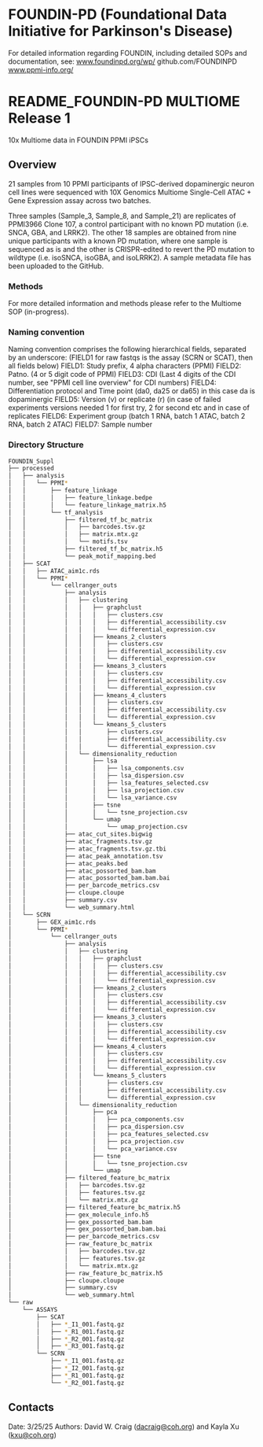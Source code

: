 # FOUNDIN-PD (Foundational Data Initiative for Parkinson's Disease)
For detailed information regarding FOUNDIN, including detailed SOPs and documentation, see:
www.foundinpd.org/wp/
github.com/FOUNDINPD
www.ppmi-info.org/

# README_FOUNDIN-PD MULTIOME Release 1
10x Multiome data in FOUNDIN PPMI iPSCs

## Overview
21 samples from 10 PPMI participants of IPSC-derived dopaminergic neuron cell lines were sequenced with 10X Genomics Multiome Single-Cell ATAC + Gene Expression assay across two batches.

Three samples (Sample_3, Sample_8, and Sample_21) are replicates of PPMI3966 Clone 107, a control participant with no known PD mutation (i.e. SNCA, GBA, and LRRK2). The other 18 samples are obtained from nine unique participants with a known PD mutation, where one sample is sequenced as is and the other is CRISPR-edited to revert the PD mutation to wildtype (i.e. isoSNCA, isoGBA, and isoLRRK2). A sample metadata file has been uploaded to the GitHub.

### Methods
For more detailed information and methods please refer to the Multiome SOP (in-progress).

### Naming convention
Naming convention comprises the following hierarchical fields, separated by an underscore:
(FIELD1 for raw fastqs is the assay (SCRN or SCAT), then all fields below)
FIELD1: Study prefix, 4 alpha characters (PPMI)
FIELD2: Patno. (4 or 5 digit code of PPMI)
FIELD3: CDI (Last 4 digits of the CDI number, see "PPMI cell line overview" for CDI numbers)
FIELD4: Differentiation protocol and Time point (da0, da25 or da65) in this case da is dopaminergic
FIELD5: Version (v) or replicate (r) (in case of failed experiments versions needed 1 for first try, 2 for second etc and in case of replicates 
FIELD6: Experiment group (batch 1 RNA, batch 1 ATAC, batch 2 RNA, batch 2 ATAC)
FIELD7: Sample number

### Directory Structure
```bash
FOUNDIN_Suppl
├── processed
│   ├── analysis
│   │   └── PPMI*
│   │       ├── feature_linkage
│   │       │   ├── feature_linkage.bedpe
│   │       │   └── feature_linkage_matrix.h5
│   │       └── tf_analysis
│   │           ├── filtered_tf_bc_matrix
│   │           │   ├── barcodes.tsv.gz
│   │           │   ├── matrix.mtx.gz
│   │           │   └── motifs.tsv
│   │           ├── filtered_tf_bc_matrix.h5
│   │           └── peak_motif_mapping.bed
│   ├── SCAT
│   │   ├── ATAC_aim1c.rds
│   │   └── PPMI*
│   │       └── cellranger_outs
│   │           ├── analysis
│   │           │   ├── clustering
│   │           │   │   ├── graphclust
│   │           │   │   │   ├── clusters.csv
│   │           │   │   │   ├── differential_accessibility.csv
│   │           │   │   │   └── differential_expression.csv
│   │           │   │   ├── kmeans_2_clusters
│   │           │   │   │   ├── clusters.csv
│   │           │   │   │   ├── differential_accessibility.csv
│   │           │   │   │   └── differential_expression.csv
│   │           │   │   ├── kmeans_3_clusters
│   │           │   │   │   ├── clusters.csv
│   │           │   │   │   ├── differential_accessibility.csv
│   │           │   │   │   └── differential_expression.csv
│   │           │   │   ├── kmeans_4_clusters
│   │           │   │   │   ├── clusters.csv
│   │           │   │   │   ├── differential_accessibility.csv
│   │           │   │   │   └── differential_expression.csv
│   │           │   │   └── kmeans_5_clusters
│   │           │   │       ├── clusters.csv
│   │           │   │       ├── differential_accessibility.csv
│   │           │   │       └── differential_expression.csv
│   │           │   └── dimensionality_reduction
│   │           │       ├── lsa
│   │           │       │   ├── lsa_components.csv
│   │           │       │   ├── lsa_dispersion.csv
│   │           │       │   ├── lsa_features_selected.csv
│   │           │       │   ├── lsa_projection.csv
│   │           │       │   └── lsa_variance.csv
│   │           │       ├── tsne
│   │           │       │   └── tsne_projection.csv
│   │           │       └── umap
│   │           │           └── umap_projection.csv
│   │           ├── atac_cut_sites.bigwig
│   │           ├── atac_fragments.tsv.gz
│   │           ├── atac_fragments.tsv.gz.tbi
│   │           ├── atac_peak_annotation.tsv
│   │           ├── atac_peaks.bed
│   │           ├── atac_possorted_bam.bam
│   │           ├── atac_possorted_bam.bam.bai
│   │           ├── per_barcode_metrics.csv
│   │           ├── cloupe.cloupe
│   │           ├── summary.csv
│   │           └── web_summary.html
│   └── SCRN
│       ├── GEX_aim1c.rds
│       └── PPMI*
│           └── cellranger_outs
│               ├── analysis
│               │   ├── clustering
│               │   │   ├── graphclust
│               │   │   │   ├── clusters.csv
│               │   │   │   ├── differential_accessibility.csv
│               │   │   │   └── differential_expression.csv
│               │   │   ├── kmeans_2_clusters
│               │   │   │   ├── clusters.csv
│               │   │   │   ├── differential_accessibility.csv
│               │   │   │   └── differential_expression.csv
│               │   │   ├── kmeans_3_clusters
│               │   │   │   ├── clusters.csv
│               │   │   │   ├── differential_accessibility.csv
│               │   │   │   └── differential_expression.csv
│               │   │   ├── kmeans_4_clusters
│               │   │   │   ├── clusters.csv
│               │   │   │   ├── differential_accessibility.csv
│               │   │   │   └── differential_expression.csv
│               │   │   └── kmeans_5_clusters
│               │   │       ├── clusters.csv
│               │   │       ├── differential_accessibility.csv
│               │   │       └── differential_expression.csv
│               │   └── dimensionality_reduction
│               │       ├── pca
│               │       │   ├── pca_components.csv
│               │       │   ├── pca_dispersion.csv
│               │       │   ├── pca_features_selected.csv
│               │       │   ├── pca_projection.csv
│               │       │   └── pca_variance.csv
│               │       ├── tsne
│               │       │   └── tsne_projection.csv
│               │       └── umap
│               ├── filtered_feature_bc_matrix
│               │   ├── barcodes.tsv.gz
│               │   ├── features.tsv.gz
│               │   └── matrix.mtx.gz
│               ├── filtered_feature_bc_matrix.h5
│               ├── gex_molecule_info.h5
│               ├── gex_possorted_bam.bam
│               ├── gex_possorted_bam.bam.bai
│               ├── per_barcode_metrics.csv
│               ├── raw_feature_bc_matrix
│               │   ├── barcodes.tsv.gz
│               │   ├── features.tsv.gz
│               │   └── matrix.mtx.gz
│               ├── raw_feature_bc_matrix.h5
│               ├── cloupe.cloupe
│               ├── summary.csv
│               └── web_summary.html
└── raw
    └── ASSAYS
        ├── SCAT
        │   ├── *_I1_001.fastq.gz
        │   ├── *_R1_001.fastq.gz
        │   ├── *_R2_001.fastq.gz
        │   ├── *_R3_001.fastq.gz
        └── SCRN
            ├── *_I1_001.fastq.gz
            ├── *_I2_001.fastq.gz
            ├── *_R1_001.fastq.gz
            └── *_R2_001.fastq.gz
 ```

 ##  Contacts
Date: 3/25/25
Authors: David W. Craig (dacraig@coh.org) and Kayla Xu (kxu@coh.org)


